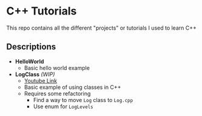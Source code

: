 # C++ Tutorials
This repo contains all the different "projects" or tutorials I used to learn C++

## Descriptions 
- **HelloWorld**
    - Basic hello world example
- **LogClass** _(WIP)_
    - [Youtube Link](https://www.youtube.com/watch?v=3dHBFBw13E0&list=TLPQMDIwMjIwMjLEQaKWSVipcw&index=20)
    - Basic example of using classes in C++
    - Requires some refactoring
        - Find a way to move `Log` class to `Log.cpp`
        - Use enum for `LogLevels`